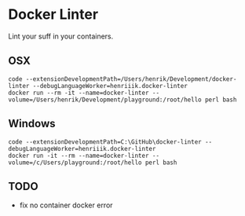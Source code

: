 # Docker Linter
Lint your suff in your containers.

## OSX
```
code --extensionDevelopmentPath=/Users/henrik/Development/docker-linter --debugLanguageWorker=henriiik.docker-linter
docker run --rm -it --name=docker-linter --volume=/Users/henrik/Development/playground:/root/hello perl bash
```

## Windows
```
code --extensionDevelopmentPath=C:\GitHub\docker-linter --debugLanguageWorker=henriiik.docker-linter
docker run -it --rm --name=docker-linter --volume=/c/Users/playground:/root/hello perl bash
```

## TODO

- fix no container docker error
